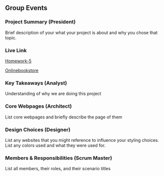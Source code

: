 ## Group Events

### Project Summary (President)

Brief description of your what your project is about and why you chose that topic.

### Live Link

[Homework-5](https://github.com/Creel90/DeLorean/tree/main/homework-5)

[Onlinebookstore](https://github.com/Creel90/DeLorean/blob/main/homework-5/onlinebookstore.html)


### Key Takeaways (Analyst)

Understanding of why we are doing this project

### Core Webpages (Architect)

List core webpages and briefly describe the page of them

### Design Choices (Designer)

List any websites that you might reference to influence your styling choices. List any colors used and what they were used for.

### Members & Responsibilities (Scrum Master)

List all members, their roles, and their scenario titles